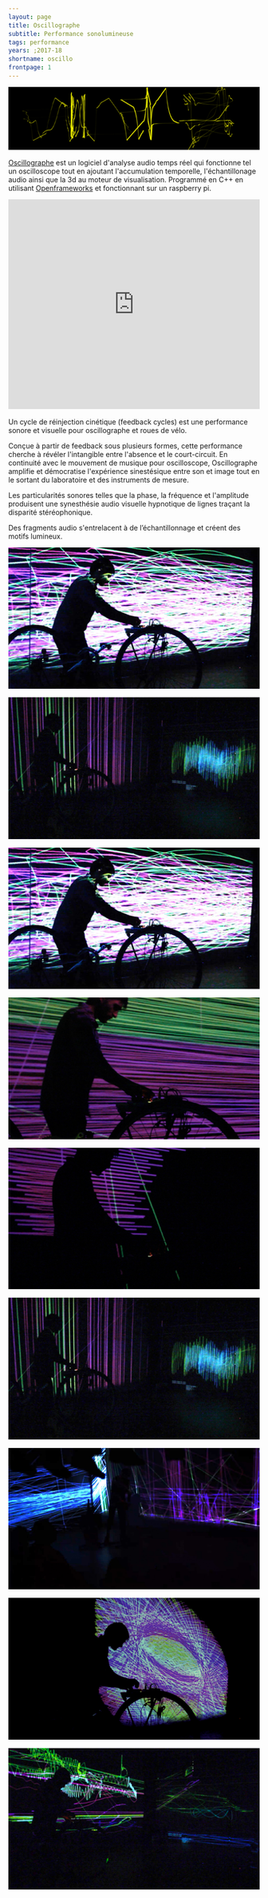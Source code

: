 ```yaml
---
layout: page
title: Oscillographe
subtitle: Performance sonolumineuse
tags: performance
years: ;2017-18
shortname: oscillo
frontpage: 1
---
```

![oscillobanner](oscillo_banner.png)
 

[Oscillographe](https://github.com/gllmAR/oscillographe) est un logiciel d'analyse audio temps réel qui fonctionne tel un oscilloscope tout en ajoutant l'accumulation temporelle, l'échantillonage audio ainsi que la 3d au moteur de visualisation. Programmé en C++ en utilisant [Openframeworks](http://openframeworks.cc) et fonctionnant sur un raspberry pi.

<iframe src="https://player.vimeo.com/video/262529537?color=ff9933&title=0&byline=0&portrait=0&quality=720p" width="100%" height="420" frameborder="0" webkitallowfullscreen mozallowfullscreen allowfullscreen></iframe>

Un cycle de réinjection cinétique (feedback cycles) est une performance sonore et visuelle pour oscillographe et roues de vélo.

Conçue à partir de feedback sous plusieurs formes, cette performance cherche à révéler l'intangible entre l'absence et le court-circuit.
En continuité avec le mouvement de musique pour oscilloscope, Oscillographe amplifie et démocratise l'expérience sinestésique entre son et image tout en le sortant du laboratoire et des instruments de mesure. 

Les particularités sonores telles que la phase, la fréquence et l'amplitude produisent une synesthésie audio visuelle hypnotique de lignes traçant la disparité stéréophonique. 


Des fragments audio s'entrelacent à de l’échantillonnage et créent des motifs lumineux. 


![oscillographe_bouilli_1](b_1.jpg)

![oscillographe_bouilli_2](b_2.jpg)

![oscillographe_bouilli_3](b_3.jpg)

![oscillographe_bouilli_4](b_4.jpg)

![oscillographe_bouilli_5](b_5.jpg)

![oscillographe_bouilli_6](b_6.jpg)

![oscillographe_bouilli_7](b_7.jpg)

![oscillographe_bouilli_8](b_8.jpg)

![oscillographe_bouilli_9](b_9.jpg)



    

